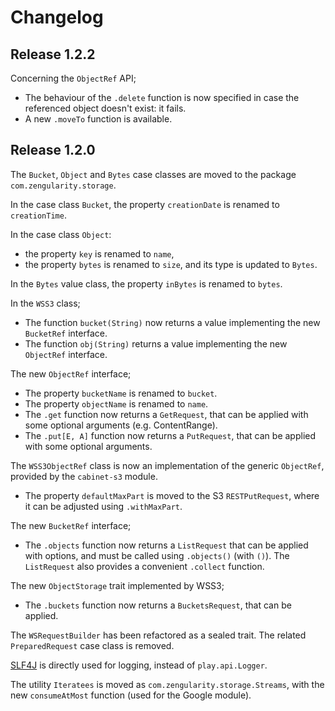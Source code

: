 # Changelog

## Release 1.2.2

Concerning the `ObjectRef` API;

- The behaviour of the `.delete` function is now specified in case the referenced object doesn't exist: it fails.
- A new `.moveTo` function is available.

## Release 1.2.0

The `Bucket`, `Object` and `Bytes` case classes are moved to the package `com.zengularity.storage`.

In the case class `Bucket`, the property `creationDate` is renamed to `creationTime`.

In the case class `Object`:

- the property `key` is renamed to `name`,
- the property `bytes` is renamed to `size`, and its type is updated to `Bytes`.

In the `Bytes` value class, the property `inBytes` is renamed to `bytes`.

In the `WSS3` class;

- The function `bucket(String)` now returns a value implementing the new `BucketRef` interface.
- The function `obj(String)` returns a value implementing the new `ObjectRef` interface.

The new `ObjectRef` interface;

- The property `bucketName` is renamed to `bucket`.
- The property `objectName` is renamed to `name`.
- The `.get` function now returns a `GetRequest`, that can be applied with some optional arguments (e.g. ContentRange).
- The `.put[E, A]` function now returns a `PutRequest`, that can be applied with some optional arguments.

The `WSS3ObjectRef` class is now an implementation of the generic `ObjectRef`, provided by the `cabinet-s3` module.

- The property `defaultMaxPart` is moved to the S3 `RESTPutRequest`, where it can be adjusted using `.withMaxPart`.

The new `BucketRef` interface;

- The `.objects` function now returns a `ListRequest` that can be applied with options, and must be called using `.objects()` (with `()`). The `ListRequest` also provides a convenient `.collect` function.

The new `ObjectStorage` trait implemented by WSS3;

- The `.buckets` function now returns a `BucketsRequest`, that can be applied.

The `WSRequestBuilder` has been refactored as a sealed trait. The related `PreparedRequest` case class is removed.

[SLF4J](http://slf4j.org/) is directly used for logging, instead of `play.api.Logger`.

The utility `Iteratees` is moved as `com.zengularity.storage.Streams`, with the new `consumeAtMost` function (used for the Google module).
